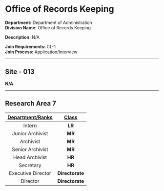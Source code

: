# Office of Records Keeping

**Department:** Department of Administration  
**Division Name:** Office of Records Keeping

**Description:** N/A

**Join Requirements:** CL-1  
**Join Process:** Application/Interview

---

## Site - 013
**N/A**

---

## Research Area 7
| **<ins>Department/Ranks</ins>** | **<ins>Class</ins>** |
|:---:|:---:|
| Intern | **LR** |
| Junior Archivist | **MR** |
| Archivist | **MR** |
| Senior Archivist | **MR** |
| Head Archivist | **HR** |
| Secretary | **HR** |
| Executive Director | **Directorate** |
| Director | **Directorate** |
